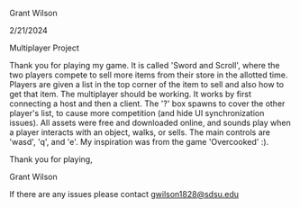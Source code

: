 Grant Wilson

2/21/2024

Multiplayer Project

  Thank you for playing my game. It is called 'Sword and Scroll', where the two players compete to sell more items from their store in the allotted time. Players are given a list in the top corner of the item to sell and also how to get that item. The multiplayer should be working. It works by first connecting a host and then a client. The '?' box spawns to cover the other player's list, to cause more competition (and hide UI synchronization issues). All assets were free and downloaded online, and sounds play when a player interacts with an object, walks, or sells. The main controls are 'wasd', 'q', and 'e'. My inspiration was from the game 'Overcooked' :).


 Thank you for playing,
 
  Grant Wilson



If there are any issues please contact gwilson1828@sdsu.edu
